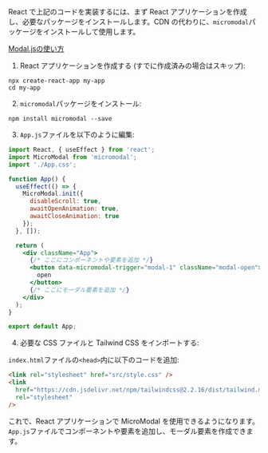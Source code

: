 React で上記のコードを実装するには、まず React アプリケーションを作成し、必要なパッケージをインストールします。CDN の代わりに、`micromodal`パッケージをインストールして使用します。

[Modal.jsの使い方](https://junpei-sugiyama.com/micromodal-js/)

1. React アプリケーションを作成する (すでに作成済みの場合はスキップ):

```
npx create-react-app my-app
cd my-app
```

2. `micromodal`パッケージをインストール:

```
npm install micromodal --save
```

3. `App.js`ファイルを以下のように編集:

```jsx
import React, { useEffect } from 'react';
import MicroModal from 'micromodal';
import './App.css';

function App() {
  useEffect(() => {
    MicroModal.init({
      disableScroll: true,
      awaitOpenAnimation: true,
      awaitCloseAnimation: true
    });
  }, []);

  return (
    <div className="App">
      {/* ここにコンポーネントや要素を追加 */}
      <button data-micromodal-trigger="modal-1" className="modal-open">
        open
      </button>
      {/* ここにモーダル要素を追加 */}
    </div>
  );
}

export default App;
```

4. 必要な CSS ファイルと Tailwind CSS をインポートする:

`index.html`ファイルの`<head>`内に以下のコードを追加:

```html
<link rel="stylesheet" href="src/style.css" />
<link
  href="https://cdn.jsdelivr.net/npm/tailwindcss@2.2.16/dist/tailwind.min.css"
  rel="stylesheet"
/>
```

これで、React アプリケーションで MicroModal を使用できるようになります。`App.js`ファイルでコンポーネントや要素を追加し、モーダル要素を作成できます。
